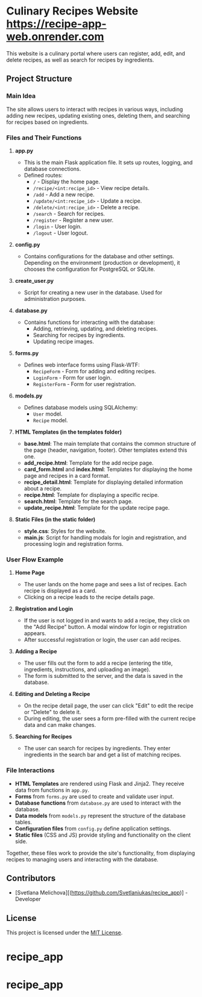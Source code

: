 # Culinary Recipes Website https://recipe-app-web.onrender.com

This website is a culinary portal where users can register, add, edit, and delete recipes, as well as search for recipes by ingredients.

## Project Structure

### Main Idea
The site allows users to interact with recipes in various ways, including adding new recipes, updating existing ones, deleting them, and searching for recipes based on ingredients.

### Files and Their Functions

1. **app.py**
   - This is the main Flask application file. It sets up routes, logging, and database connections.
   - Defined routes:
     - `/` - Display the home page.
     - `/recipe/<int:recipe_id>` - View recipe details.
     - `/add` - Add a new recipe.
     - `/update/<int:recipe_id>` - Update a recipe.
     - `/delete/<int:recipe_id>` - Delete a recipe.
     - `/search` - Search for recipes.
     - `/register` - Register a new user.
     - `/login` - User login.
     - `/logout` - User logout.

2. **config.py**
   - Contains configurations for the database and other settings. Depending on the environment (production or development), it chooses the configuration for PostgreSQL or SQLite.

3. **create_user.py**
   - Script for creating a new user in the database. Used for administration purposes.

4. **database.py**
   - Contains functions for interacting with the database:
     - Adding, retrieving, updating, and deleting recipes.
     - Searching for recipes by ingredients.
     - Updating recipe images.

5. **forms.py**
   - Defines web interface forms using Flask-WTF:
     - `RecipeForm` - Form for adding and editing recipes.
     - `LoginForm` - Form for user login.
     - `RegisterForm` - Form for user registration.

6. **models.py**
   - Defines database models using SQLAlchemy:
     - `User` model.
     - `Recipe` model.

7. **HTML Templates (in the templates folder)**
   - **base.html**: The main template that contains the common structure of the page (header, navigation, footer). Other templates extend this one.
   - **add_recipe.html**: Template for the add recipe page.
   - **card_form.html** and **index.html**: Templates for displaying the home page and recipes in a card format.
   - **recipe_detail.html**: Template for displaying detailed information about a recipe.
   - **recipe.html**: Template for displaying a specific recipe.
   - **search.html**: Template for the search page.
   - **update_recipe.html**: Template for the update recipe page.

8. **Static Files (in the static folder)**
   - **style.css**: Styles for the website.
   - **main.js**: Script for handling modals for login and registration, and processing login and registration forms.

### User Flow Example

1. **Home Page**
   - The user lands on the home page and sees a list of recipes. Each recipe is displayed as a card.
   - Clicking on a recipe leads to the recipe details page.

2. **Registration and Login**
   - If the user is not logged in and wants to add a recipe, they click on the "Add Recipe" button. A modal window for login or registration appears.
   - After successful registration or login, the user can add recipes.

3. **Adding a Recipe**
   - The user fills out the form to add a recipe (entering the title, ingredients, instructions, and uploading an image).
   - The form is submitted to the server, and the data is saved in the database.

4. **Editing and Deleting a Recipe**
   - On the recipe detail page, the user can click "Edit" to edit the recipe or "Delete" to delete it.
   - During editing, the user sees a form pre-filled with the current recipe data and can make changes.

5. **Searching for Recipes**
   - The user can search for recipes by ingredients. They enter ingredients in the search bar and get a list of matching recipes.

### File Interactions

- **HTML Templates** are rendered using Flask and Jinja2. They receive data from functions in `app.py`.
- **Forms** from `forms.py` are used to create and validate user input.
- **Database functions** from `database.py` are used to interact with the database.
- **Data models** from `models.py` represent the structure of the database tables.
- **Configuration files** from `config.py` define application settings.
- **Static files** (CSS and JS) provide styling and functionality on the client side.

Together, these files work to provide the site's functionality, from displaying recipes to managing users and interacting with the database.

## Contributors

- [Svetlana Melichova][(https://github.com/Svetlaniukas/recipe_app)] - Developer

## License

This project is licensed under the [MIT License](LICENSE).
# recipe_app
# recipe_app

